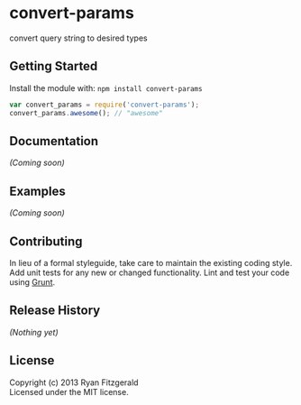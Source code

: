 # convert-params

convert query string to desired types

## Getting Started
Install the module with: `npm install convert-params`

```javascript
var convert_params = require('convert-params');
convert_params.awesome(); // "awesome"
```

## Documentation
_(Coming soon)_

## Examples
_(Coming soon)_

## Contributing
In lieu of a formal styleguide, take care to maintain the existing coding style. Add unit tests for any new or changed functionality. Lint and test your code using [Grunt](http://gruntjs.com/).

## Release History
_(Nothing yet)_

## License
Copyright (c) 2013 Ryan Fitzgerald  
Licensed under the MIT license.
